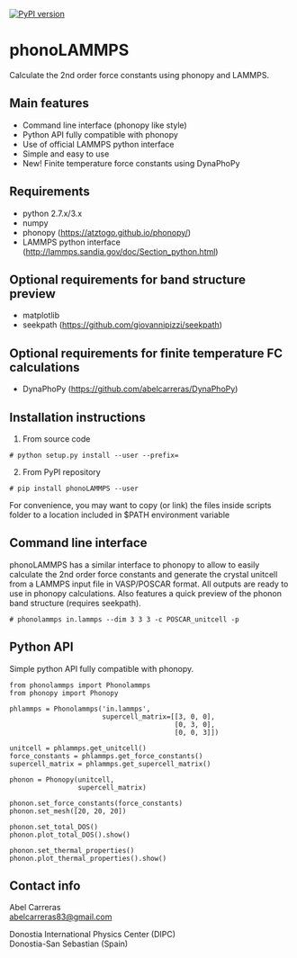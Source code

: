 [![PyPI version](https://badge.fury.io/py/phonoLAMMPS.svg)](https://badge.fury.io/py/phonoLAMMPS)

phonoLAMMPS
===========
Calculate the 2nd order force constants using phonopy and LAMMPS.

Main features
-------------
- Command line interface (phonopy like style)
- Python API fully compatible with phonopy
- Use of official LAMMPS python interface
- Simple and easy to use
- New! Finite temperature force constants using DynaPhoPy

Requirements
------------
- python 2.7.x/3.x
- numpy
- phonopy (https://atztogo.github.io/phonopy/)
- LAMMPS python interface (http://lammps.sandia.gov/doc/Section_python.html)

Optional requirements for band structure preview
--------------------------------------------------
- matplotlib
- seekpath (https://github.com/giovannipizzi/seekpath)

Optional requirements for finite temperature FC calculations
------------------------------------------------------------
- DynaPhoPy (https://github.com/abelcarreras/DynaPhoPy)


Installation instructions
--------------------------

1) From source code
```
# python setup.py install --user --prefix=
```

2) From PyPI repository

```
# pip install phonoLAMMPS --user
```

For convenience, you may want to copy (or link) the files inside scripts
folder to a location included in $PATH environment variable

Command line interface
----------------------
phonoLAMMPS has a similar interface to phonopy to allow to easily
calculate the 2nd order force constants and generate the crystal unitcell
from a LAMMPS input file in VASP/POSCAR format. All outputs
are ready to use in phonopy calculations.
Also features a quick preview of the phonon
band structure (requires seekpath). 

```
# phonolammps in.lammps --dim 3 3 3 -c POSCAR_unitcell -p
```

Python API 
----------
Simple python API fully compatible with phonopy.

```
from phonolammps import Phonolammps
from phonopy import Phonopy

phlammps = Phonolammps('in.lammps',
                       supercell_matrix=[[3, 0, 0],
                                         [0, 3, 0],
                                         [0, 0, 3]])

unitcell = phlammps.get_unitcell()
force_constants = phlammps.get_force_constants()
supercell_matrix = phlammps.get_supercell_matrix()

phonon = Phonopy(unitcell,
                 supercell_matrix)

phonon.set_force_constants(force_constants)
phonon.set_mesh([20, 20, 20])

phonon.set_total_DOS()
phonon.plot_total_DOS().show()

phonon.set_thermal_properties()
phonon.plot_thermal_properties().show()
```

Contact info
---------------------------------------------------------
Abel Carreras
<br>abelcarreras83@gmail.com

Donostia International Physics Center (DIPC)
<br>Donostia-San Sebastian (Spain)